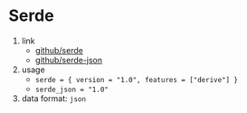 # Serde

1. link
    * [github/serde](https://github.com/serde-rs/serde)
    * [github/serde-json](https://github.com/serde-rs/json)
2. usage
   * `serde = { version = "1.0", features = ["derive"] }`
   * `serde_json = "1.0"`
3. data format: `json`
